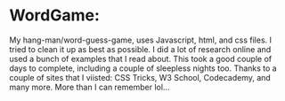 # WordGame:
My hang-man/word-guess-game, uses Javascript, html, and css files. I tried to clean it up as best as possible.
I did a lot of research online and used a bunch of examples that I read about. This took a good couple of
days to complete, including a couple of sleepless nights too. Thanks to a couple of sites that I viisted:
CSS Tricks, W3 School, Codecademy, and many more. More than I can remember lol...